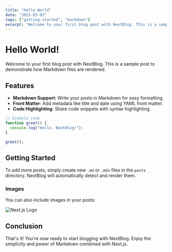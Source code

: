 ```yaml
---
title: "Hello World"
date: "2025-03-03"
tags: ["getting-started", "markdown"]
excerpt: "Welcome to your first blog post with NextBlog. This is a sample post to demonstrate how Markdown files are rendered."
---
```


# Hello World!

Welcome to your first blog post with NextBlog. This is a sample post to demonstrate how Markdown files are rendered.

## Features

- **Markdown Support**: Write your posts in Markdown for easy formatting.
- **Front Matter**: Add metadata like title and date using YAML front matter.
- **Code Highlighting**: Share code snippets with syntax highlighting.

```javascript
// Example code
function greet() {
  console.log("Hello, NextBlog!");
}

greet();
```

## Getting Started

To add more posts, simply create new `.md` or `.mdx` files in the `posts` directory. NextBlog will automatically detect and render them.

### Images

You can also include images in your posts:

![Next.js Logo](https://nextjs.org/static/images/nextjs-logo.png)

## Conclusion

That's it! You're now ready to start blogging with NextBlog. Enjoy the simplicity and power of Markdown combined with Next.js. 